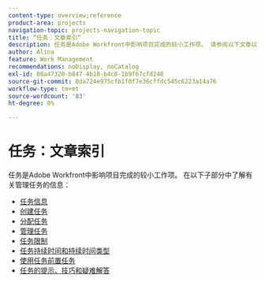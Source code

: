 ```yaml
---
content-type: overview;reference
product-area: projects
navigation-topic: projects-navigation-topic
title: “任务：文章索引”
description: 任务是Adobe Workfront中影响项目完成的较小工作项。 请参阅以下文章以了解有关管理任务的信息。
author: Alina
feature: Work Management
recommendations: noDisplay, noCatalog
exl-id: 08a47320-b847-4b18-b4c0-1b9f67cfd248
source-git-commit: 0da724e975cfb1f0f7e36cffdc545c6223a14a76
workflow-type: tm+mt
source-wordcount: '83'
ht-degree: 0%

---
```


# 任务：文章索引

<!--Audited: 01/2024-->

任务是Adobe Workfront中影响项目完成的较小工作项。 在以下子部分中了解有关管理任务的信息：

* [任务信息](../../manage-work/tasks/task-information/task-information.md)
* [创建任务](../../manage-work/tasks/create-tasks/create-tasks-overview-1.md)
* [分配任务](../../manage-work/tasks/assign-tasks/assign-tasks-1.md)
* [管理任务](../../manage-work/tasks/manage-tasks/manage-tasks.md)
* [任务限制](../../manage-work/tasks/task-constraints/task-constraints.md)
* [任务持续时间和持续时间类型](../../manage-work/tasks/taskdurtn/task-duration-duration-type.md)
* [使用任务前置任务](../../manage-work/tasks/use-prdcssrs/use-task-predecessors.md)
* [任务的提示、技巧和疑难解答](../../manage-work/tasks/tips-tricks-and-troubleshooting/tips-tricks-troubleshooting-tasks.md)
